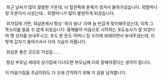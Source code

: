  최근 날씨가 많이 쌀쌀한 가운데, 뇌 혈관쪽에 문제가 생겨서 돌아가셨습니다. 외할머니랑 두분이서 사셨는데... 외할머니가 많이 불쌍하게 되셨습니다.

 외가집에 가면, 외삼촌께서 항상 '욱이 왔나' 라며 늘 반갑게 맞이해주셨는데, 이제 그 목소리를 들을 수 없게 되었습니다. 올해들어 처음으로 시작하는 포도농사가 잘 되었다며 몇 상자를 보내주시고, 포도 판 돈도 어머니 집 수리에 보태라면서 보내주셨는데, 이렇게 갑자기 돌아가셔서 더욱 가슴이 아픕니다.

 외삼촌 좋은 곳으로 가셨길......

 항상 부모님 세대의 상가집에 다녀오면 부모님께 더욱 잘해야겠다는 생각이 듭니다.

이 마음가짐을 조금이라도 더 오래 간직하기 위해 이 글을 남겨봅니다.
